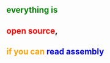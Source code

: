 ## <span style="color: green;">everything is</span>
## <span style="color: red;">      open source</span>,
## <span style="color: orange;">if you can </span><span style="color: blue;">read assembly</span>

<!--
**lluisagusti/lluisagusti** is a ✨ _special_ ✨ repository because its `README.md` (this file) appears on your GitHub profile.

Here are some ideas to get you started:

- 🔭 I’m currently working on ...
- 🌱 I’m currently learning ...
- 👯 I’m looking to collaborate on ...
- 🤔 I’m looking for help with ...
- 💬 Ask me about ...
- 📫 How to reach me: ...
- 😄 Pronouns: ...
- ⚡ Fun fact: ...
-->
